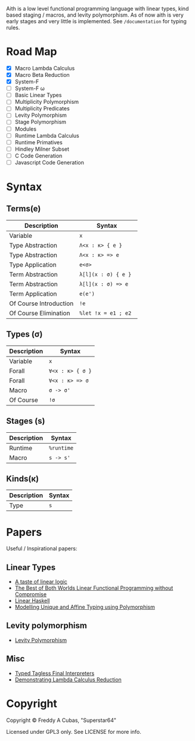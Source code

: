
Aith is a low level functional programming language with linear types, kind based staging / macros, and levity polymorphism.
As of now aith is very early stages and very little is implemented.
See ``/documentation`` for typing rules.

# Road Map

* [x] Macro Lambda Calculus
* [x] Macro Beta Reduction
* [x] System-F
* [ ] System-F ω
* [ ] Basic Linear Types
* [ ] Multiplicity Polymorphism
* [ ] Multiplicity Predicates
* [ ] Levity Polymorphism
* [ ] Stage Polymorphism
* [ ] Modules
* [ ] Runtime Lambda Calculus
* [ ] Runtime Primatives
* [ ] Hindley Milner Subset
* [ ] C Code Generation
* [ ] Javascript Code Generation

# Syntax
## Terms(e)
| Description | Syntax |
|-|-|
| Variable | ``x`` |
| Type Abstraction | ``Λ<x : κ> { e }`` |
| Type Abstraction | ``Λ<x : κ> => e`` |
| Type Application | ``e<σ>`` |
| Term Abstraction | ``λ[l](x : σ) { e }``|
| Term Abstraction | ``λ[l](x : σ) => e ``|
| Term Application | ``e(e')``|
| Of Course Introduction | ``!e`` |
| Of Course Elimination | ``%let !x = e1 ; e2 ``|

## Types (σ)
| Description | Syntax |
|-|-|
| Variable | ``x`` |
| Forall | ``∀<x : κ> { σ }`` |
| Forall | ``∀<x : κ> => σ`` |
| Macro | ``σ -> σ'``|
| Of Course | ``!σ``|

## Stages (s)
| Description | Syntax |
|-|-|
| Runtime | ``%runtime`` |
| Macro | ``s -> s'`` |

## Kinds(κ)
| Description | Syntax |
|-|-|
| Type | `` s `` |

# Papers
Useful / Inspirational papers:

## Linear Types
* [A taste of linear logic](https://homepages.inf.ed.ac.uk/wadler/papers/lineartaste/lineartaste-revised.pdf)
* [The Best of Both Worlds Linear Functional Programming without Compromise](https://jgbm.github.io/pubs/morris-icfp2016-linearity-extended.pdf)
* [Linear Haskell](https://arxiv.org/pdf/1710.09756.pdf)
* [Modelling Unique and Affine Typing using Polymorphism](http://www.edsko.net/pubs/modelling-unique-and-affine.pdf)
## Levity polymorphism
* [Levity Polymorphism](https://www.microsoft.com/en-us/research/wp-content/uploads/2016/11/levity-pldi17.pdf)
## Misc
* [Typed Tagless Final Interpreters](http://okmij.org/ftp/tagless-final/index.html)
* [Demonstrating Lambda Calculus Reduction](https://www.cs.cornell.edu/courses/cs6110/2014sp/Handouts/Sestoft.pdf)

# Copyright
Copyright © Freddy A Cubas, "Superstar64"

Licensed under GPL3 only. See LICENSE for more info.
